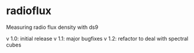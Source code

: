 radioflux
=========

Measuring radio flux density with ds9

v 1.0: initial release
v 1.1: major bugfixes
v 1.2: refactor to deal with spectral cubes
